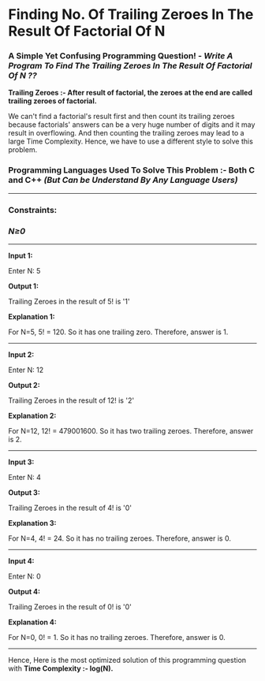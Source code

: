 # Finding No. Of Trailing Zeroes In The Result Of Factorial Of N
<h3>A Simple Yet Confusing Programming Question! - <i>Write A Program To Find The Trailing Zeroes In The Result Of Factorial Of N ??</i></h3>
<b><p>Trailing Zeroes :- After result of factorial, the zeroes at the end are called trailing zeroes of factorial.</p></b>
<p>We can't find a factorial's result first and then count its trailing zeroes because factorials' answers can be a very huge number of digits and it may result in overflowing. And then counting the trailing zeroes may lead to a large Time Complexity. Hence, we have to use a different style to solve this problem.</p>
<h3>Programming Languages Used To Solve This Problem :- Both C and C++ <i>(But Can be Understand By Any Language Users)</i></h3>
<hr>
<h3>Constraints:</h3>
<h3><i>N≥0</i></h3>
<hr><b>Input 1:</b>
<p>Enter N: 5</p>
<b>Output 1:</b>
<p>Trailing Zeroes in the result of 5! is '1'</p>
<b>Explanation 1:</b>
<p>For N=5, 5! = 120. So it has one trailing zero. Therefore, answer is 1.</p>
<hr><b>Input 2:</b>
<p>Enter N: 12</p>
<b>Output 2:</b>
<p>Trailing Zeroes in the result of 12! is '2'</p>
<b>Explanation 2:</b>
<p>For N=12, 12! = 479001600. So it has two trailing zeroes. Therefore, answer is 2.</p>
<hr><b>Input 3:</b>
<p>Enter N: 4</p>
<b>Output 3:</b>
<p>Trailing Zeroes in the result of 4! is '0'</p>
<b>Explanation 3:</b>
<p>For N=4, 4! = 24. So it has no trailing zeroes. Therefore, answer is 0.</p>
<hr>
<b>Input 4:</b>
<p>Enter N: 0</p>
<b>Output 4:</b>
<p>Trailing Zeroes in the result of 0! is '0'</p>
<b>Explanation 4:</b>
<p>For N=0, 0! = 1. So it has no trailing zeroes. Therefore, answer is 0.</p>
<hr>
<p>Hence, Here is the most optimized solution of this programming question with <b>Time Complexity :- log(N).</b></p>
